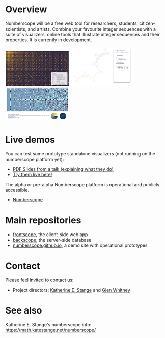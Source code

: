 # Overview
Numberscope will be a free web tool for researchers, students, citizen-scientists, and artists.  Combine your favourite integer sequences with a suite of visualizers:  online tools that illustrate integer sequences and their properties.  It is currently in development.

![Example1](/assets/example-diff-200.png) ![Example2](/assets/example-turtle-200.png) ![Example3](/assets/example-stats-200.png)

# Live demos

You can test some prototype standalone visualizers (not running on the numberscope platform yet):
- [PDF Slides from a talk (explaining what they do)](https://math.colorado.edu/~kstange/talks/JMM-Numberscope.pdf)
- [Try them live here!](https://numberscope.github.io/pages/scope.html)

The alpha or pre-alpha Numberscope platform is operational and publicly accessible.
- [Numberscope](http://numberscope.colorado.edu)

# Main repositories
- [frontscope](https://github.com/numberscope/frontscope), the client-side web app
- [backscope](https://github.com/numberscope/backscope), the server-side database
- [numberscope.github.io](https://github.com/numberscope/numberscope.github.io), a demo site with operational prototypes

# Contact
Please feel invited to contact us:
- Project directors:  [Katherine E. Stange](https://math.katestange.net) and [Glen Whitney](http://studioinfinity.org/)

# See also
Katherine E. Stange's numberscope info: https://math.katestange.net/numberscope/
